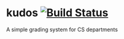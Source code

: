 # kudos [![Build Status](https://travis-ci.org/joshlf/kudos.svg?branch=master)](https://travis-ci.org/joshlf/kudos)
A simple grading system for CS departments
